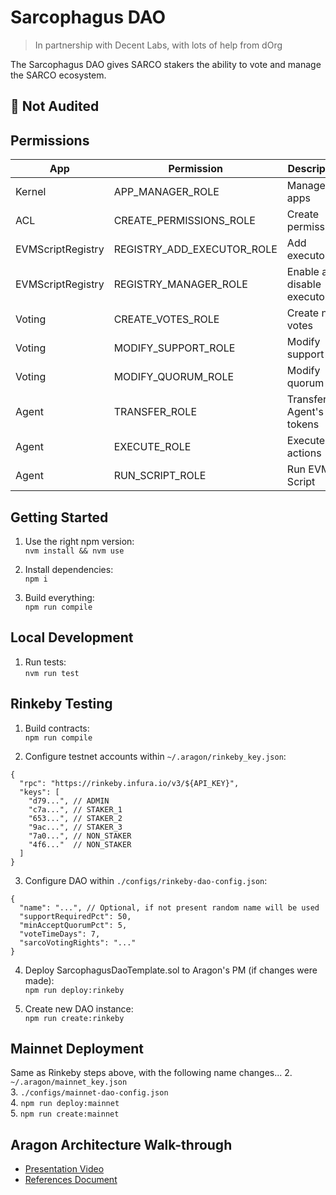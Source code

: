 # Sarcophagus DAO
> In partnership with Decent Labs, with lots of help from dOrg

The Sarcophagus DAO gives SARCO stakers the ability to vote and manage the SARCO ecosystem.

## 🚨 Not Audited

## Permissions
| App | Permission | Description | Grantee | Manager |  
|-----|------------|-------------|---------|---------|  
| Kernel | APP_MANAGER_ROLE | Manage apps | $ADMIN | $ADMIN |  
| ACL | CREATE_PERMISSIONS_ROLE | Create permissions | $ADMIN | $ADMIN |  
| EVMScriptRegistry | REGISTRY_ADD_EXECUTOR_ROLE | Add executors | $ADMIN | $ADMIN |  
| EVMScriptRegistry | REGISTRY_MANAGER_ROLE | Enable and disable executors | $ADMIN | $ADMIN |  
| Voting | CREATE_VOTES_ROLE | Create new votes | ANY_ENTITY | $ADMIN |  
| Voting | MODIFY_SUPPORT_ROLE | Modify support | Voting | $ADMIN |  
| Voting | MODIFY_QUORUM_ROLE | Modify quorum | Voting | $ADMIN |  
| Agent | TRANSFER_ROLE | Transfer Agent's tokens | Voting | $ADMIN |  
| Agent | EXECUTE_ROLE | Execute actions | Voting | $ADMIN |  
| Agent | RUN_SCRIPT_ROLE | Run EVM Script | Voting | $ADMIN | 

## Getting Started
1. Use the right npm version:  
`nvm install && nvm use`  

2. Install dependencies:  
`npm i`  

3. Build everything:  
`npm run compile`  

## Local Development
1. Run tests:  
`nvm run test`  

## Rinkeby Testing
1. Build contracts:  
`npm run compile`  

2. Configure testnet accounts within `~/.aragon/rinkeby_key.json`:  
```
{
  "rpc": "https://rinkeby.infura.io/v3/${API_KEY}",
  "keys": [
    "d79...", // ADMIN
    "c7a...", // STAKER_1
    "653...", // STAKER_2
    "9ac...", // STAKER_3
    "7a0...", // NON_STAKER
    "4f6..."  // NON_STAKER
  ]
}
```

3. Configure DAO within `./configs/rinkeby-dao-config.json`:  
```
{
  "name": "...", // Optional, if not present random name will be used
  "supportRequiredPct": 50,
  "minAcceptQuorumPct": 5,
  "voteTimeDays": 7,
  "sarcoVotingRights": "..."
}
```

4. Deploy SarcophagusDaoTemplate.sol to Aragon's PM (if changes were made):  
`npm run deploy:rinkeby`  

5. Create new DAO instance:  
`npm run create:rinkeby`  

## Mainnet Deployment

Same as Rinkeby steps above, with the following name changes...
2. `~/.aragon/mainnet_key.json`  
3. `./configs/mainnet-dao-config.json`  
4. `npm run deploy:mainnet`  
5. `npm run create:mainnet`  

## Aragon Architecture Walk-through
* [Presentation Video](https://youtu.be/A7DHfRJUuIk)  
* [References Document](https://docs.google.com/document/d/1_YB-8TXDRg98Fzn8NZrtcUf7DGfSVDdzqiqkwLtBxF4/edit?usp=sharing)  

